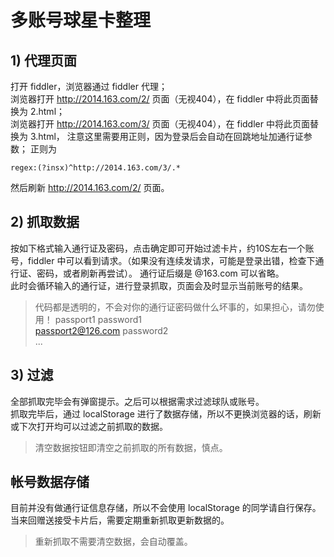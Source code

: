 # 多账号球星卡整理

## 1) 代理页面
打开 fiddler，浏览器通过 fiddler 代理；<br>
浏览器打开 http://2014.163.com/2/ 页面（无视404），在 fiddler 中将此页面替换为 2.html；<br>
浏览器打开 http://2014.163.com/3/ 页面（无视404），在 fiddler 中将此页面替换为 3.html， 注意这里需要用正则，因为登录后会自动在回跳地址加通行证参数； 正则为
```shell
regex:(?insx)^http://2014.163.com/3/.*
```
然后刷新 http://2014.163.com/2/ 页面。

## 2) 抓取数据
按如下格式输入通行证及密码，点击确定即可开始过滤卡片，约10S左右一个账号，fiddler 中可以看到请求。（如果没有连续发请求，可能是登录出错，检查下通行证、密码，或者刷新再尝试）。
通行证后缀是 @163.com 可以省略。<br>
此时会循环输入的通行证，进行登录抓取，页面会及时显示当前账号的结果。
> 代码都是透明的，不会对你的通行证密码做什么坏事的，如果担心，请勿使用！
passport1 password1<br>
passport2@126.com password2<br>
...

## 3) 过滤
全部抓取完毕会有弹窗提示。之后可以根据需求过滤球队或账号。<br>
抓取完毕后，通过 localStorage 进行了数据存储，所以不更换浏览器的话，刷新或下次打开均可以过滤之前抓取的数据。
> 清空数据按钮即清空之前抓取的所有数据，慎点。


## 帐号数据存储
目前并没有做通行证信息存储，所以不会使用 localStorage 的同学请自行保存。<br>
当来回赠送接受卡片后，需要定期重新抓取更新数据的。<br>
> 重新抓取不需要清空数据，会自动覆盖。